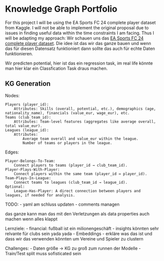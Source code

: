 # Knowledge Graph Portfolio
For this project I will be using the EA Sports FC 24 complete player dataset from Kaggle.
I will not be able to implement the original proposal due to issues in finding useful data within the time constraints 
I am facing. Thus I will be adapting my approach: Wir schauen uns das [EA Sports FC 24 complete player dataset](https://www.kaggle.com/datasets/stefanoleone992/ea-sports-fc-24-complete-player-dataset/?select=male_teams.csv). Die idee ist das wir das ganze bauen und wenn das für diesen Datensatz funktioniert dann sollte das auch für echte Daten funktionieren.


Wir predicten potential, hier ist das ein regression task, im real life könnte man hier klar ein Classfication Task draus machen.


## KG Generation
Nodes:

    Players (player_id):
        Attributes: Skills (overall, potential, etc.), demographics (age, nationality_name), financials (value_eur, wage_eur), etc.
    Teams (club_team_id):
        Attributes: Team-level features (aggregates like average overall, total value_eur).
    Leagues (league_id):
        Attributes:
            Average team overall and value_eur within the league.
            Number of teams or players in the league.

Edges:

    Player-Belongs-To-Team:
        Connect players to teams (player_id → club_team_id).
    Player-Plays-With-Player:
        Connect players within the same team (player_id ↔ player_id).
    Team-Plays-In-League:
        Connect teams to leagues (club_team_id → league_id).
    Optional:
        League-Has-Player: A direct connection between players and leagues, if needed for analysis.


TODO:
    - yaml am schluss updaten
    - comments managen


das ganze kann man das mit den Verletzungen als data properties auch machen wenn alles klappt


Lernziele:
    - financial: fußball ist ein milionengeschäft - insights könnten sehr relvante für clubs sein yada yada
    - Embeddings - erkläre was das ist und dass wir das verwenden könnten um Vereine und Spieler zu clustern 


Challenges:
    - Daten größe -> KG zu groß zum runnen der Modelle
    - Train/Test split muss sofisticated sein

